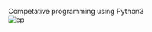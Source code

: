 Competative programming using Python3
<br>
![cp](https://github.com/shazx06/cp/blob/main/coding.gif)
